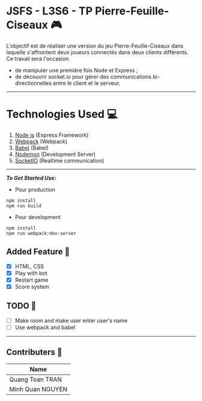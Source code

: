 # JSFS - L3S6 - TP Pierre-Feuille-Ciseaux 🎮

L'objectif est de réaliser une version du jeu Pierre-Feuille-Ciseaux dans laquelle s'affrontent deux joueurs connectés dans deux clients différents. Ce travail sera l'occasion

* de manipuler une première fois Node et Express ;
* de découvrir socket.io pour gérer des communications bi-directionnelles entre le client et le serveur.

___
# Technologies Used 💻
1. [Node js](https://nodejs.org) (Express Framework)
2. [Webpack](https://webpack.js.org/) (Webpack)
3. [Babel](https://babeljs.io/) (Babel)
4. [Nodemon](https://nodemon.io/) (Development Server)
5. [SocketIO](https://socket.io/) (Realtime communication)
___
***To Get Started Use:***
* Pour production
```
npm install
npm run build
```

* Pour development
```
npm install
npm run webpack:dev-server
```

## Added Feature 🥰
- [x] HTML, CSS
- [x] Play with bot
- [x] Restart game
- [x] Score system

## TODO 🥺
- [ ] Make room and make user enter user's name
- [ ] Use webpack and babel
___
## Contributers 🤖
|Name|
|----|
|Quang Toan TRAN|
|Minh Quan NGUYEN|
